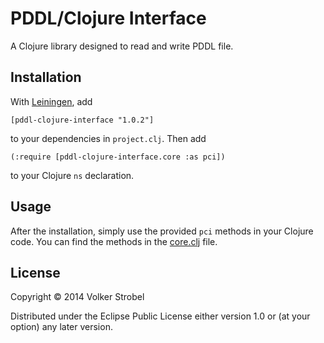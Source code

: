 # PDDL/Clojure Interface

A Clojure library designed to read and write PDDL file.

## Installation

With [Leiningen](leiningen.org), add 
```
[pddl-clojure-interface "1.0.2"]
```
to your dependencies in `project.clj`. Then add

```
(:require [pddl-clojure-interface.core :as pci])
```
to your Clojure `ns` declaration.

## Usage

After the installation, simply use the provided `pci` methods in your
Clojure code. You can find the methods in the [core.clj](https://github.com/Pold87/pddl-clojure-interface/blob/master/src/pddl_clojure_interface/core.clj) file. 

## License

Copyright © 2014 Volker Strobel

Distributed under the Eclipse Public License either version 1.0 or (at
your option) any later version.
